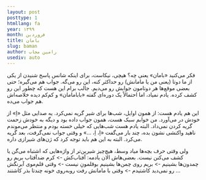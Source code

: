 ```yaml
---
layout: post
posttype: 1
htmllang: fa
year: ۱۳۹۹
month: فروردین
title: بامان
slug: baman
author: رامین مجاب
usediv: auto
---
```


فکر می‌کنید «بامان» یعنی چه؟
هیچی، نیکاست، برای اینکه شانس پاسخ شنیدن از یکی از ما دوتا (یعنی من یا مامانش) رو حداکثر کنه، این رو می‌گه. جواب هم می‌گیره؛ حتی بعضی موقع‌ها هر دوتامون جوابش رو می‌دیم. جالب برام این هست که چطور این رو کشف کرده. یادم نمیاد، اما احتمالاً یک دوره‌ای گفته «بابامامان» و کم‌کم دیده خلاصه‌اش هم جواب می‌ده.

این هم یادم هست: از همون اوایل، شب‌ها برای شیر گریه نمی‌کرد. یه صدایی مثل «اِ» از خودش در می‌آورد. من خوابم سبک هست، همون جواب داده بود و دیگه به خودش زحمت گریه کردن نمی‌داد. البته یادم هست شب‌هایی که خیلی خسته بودم و منتظر می‌موندم ناهید واکنشی نشون بده، چند بار می‌گفت «اِ، اِ، ...» و وقتی جواب نمی‌گرفت، بعد گریه می‌کرد. البته به این هم باید توجه کرد که ژن‌های شیرازی داره.

ولی وقتی حرف بچه‌ها میاد وسط، هیچ‌چیز شیرین‌تر از واژه‌هایی که اشتباه می‌گن یا کشف می‌کنن نیست. بعضی‌هاش الان یادمه:
آفتاب‌کش -> کرم ضدآفتاب
بریم رو چمدون‌ها بشینیم -> بریم روی چمن‌ها بشینیم
بوقلمونِ نیست -> وقتی  قلم‌موی آبرنگش رو نمی‌دید
کاشتیدم  -> وقتی با مامانش رفت روبه‌روی خونه چندتا بذر کاشتند
...
